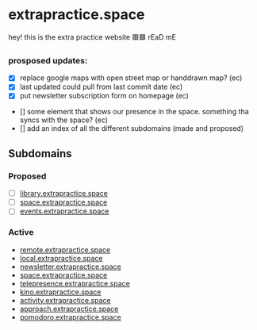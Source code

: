 # extrapractice.space

hey! this is the extra practice website 🟥🟩 rEaD mE

### prosposed updates:
- [X] replace google maps with open street map or handdrawn map? (ec)
- [X] last updated could pull from last commit date (ec)
- [X] put newsletter subscription form on homepage (ec)
- [] some element that shows our presence in the space. something tha syncs with the space? (ec)
- [] add an index of all the different subdomains (made and proposed)

## Subdomains

### Proposed  
- [ ] [library.extrapractice.space](https://library.extrapractice.space)  
- [ ] [space.extrapractice.space](https://space.extrapractice.space)  
- [ ] [events.extrapractice.space](https://events.extrapractice.space)

### Active
- [remote.extrapractice.space](https://remote.extrapractice.space)  
- [local.extrapractice.space](https://local.extrapractice.space)  
- [newsletter.extrapractice.space](https://newsletter.extrapractice.space)  
- [space.extrapractice.space](https://space.extrapractice.space)  
- [telepresence.extrapractice.space](https://telepresence.extrapractice.space)  
- [kino.extrapractice.space](https://kino.extrapractice.space)  
- [activity.extrapractice.space](https://activity.extrapractice.space)  
- [approach.extrapractice.space](https://approach.extrapractice.space)  
- [pomodoro.extrapractice.space](https://pomodoro.extrapractice.space)  
